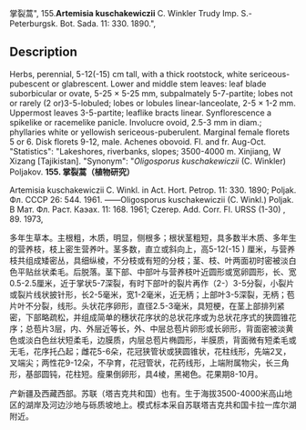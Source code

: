 掌裂蒿",
155.**Artemisia kuschakewiczii** C. Winkler Trudy Imp. S.-Peterburgsk. Bot. Sada. 11: 330. 1890.",

## Description
Herbs, perennial, 5-12(-15) cm tall, with a thick rootstock, white sericeous-pubescent or glabrescent. Lower and middle stem leaves: leaf blade suborbicular or ovate, 5-25 × 5-25 mm, subpalmately 5-7-partite; lobes not or rarely (2 or)3-5-lobuled; lobes or lobules linear-lanceolate, 2-5 × 1-2 mm. Uppermost leaves 3-5-partite; leaflike bracts linear. Synflorescence a spikelike or racemelike panicle. Involucre ovoid, 2.5-3 mm in diam.; phyllaries white or yellowish sericeous-puberulent. Marginal female florets 5 or 6. Disk florets 9-12, male. Achenes obovoid. Fl. and fr. Aug-Oct.
  "Statistics": "Lakeshores, riverbanks, slopes; 3500-4000 m. Xinjiang, W Xizang [Tajikistan].
  "Synonym": "*Oligosporus kuschakewiczii* (C. Winkler) Poljakov.
**155. 掌裂蒿（植物研究）**

Artemisia kuschakewiczii C. Winkl. in Act. Hort. Petrop. 11: 330. 1890; Poljak. Фл. СССР 26: 544. 1961. ——Oligosporus kuschakewiczii (C. Winkl.) Poljak. В Мат. Фл. Раст. Каэах. 11: 168. 1961; Czerep. Add. Corr. Fl. URSS (1-30) , 89. 1973,

多年生草本。主根粗，木质，明显，侧根多；根状茎粗短，具多数半木质、多年生的营养枝，枝上密生营养叶。茎多数，直立或斜向上，高5-12(-15 ) 厘米，与营养枝共组成矮密丛，具细纵棱，不分枝或有短的分枝；茎、枝、叶两面初时密被淡白色平贴丝状柔毛。后脱落。茎下部、中部叶与营养枝叶近圆形或宽卵圆形，长、宽0.5-2.5厘米，近于掌状5-7深裂，有时下部叶的裂片再作（2-）3-5分裂，小裂片或裂片线状披针形，长2-5毫米，宽1-2毫米，近无柄；上部叶3-5深裂，无柄；苞片叶不分裂，线形。头状花序卵形，直径2.5-3毫米，具短梗，在茎上部排列紧密，下部略疏松，并组成简单的穗状花序状的总状花序或为总状花序式的狭圆锥花序；总苞片3层，内、外层近等长，外、中层总苞片卵形或长卵形，背面密被淡黄色或淡白色丝状短柔毛，边膜质，内层总苞片椭圆形，半膜质，背面微有短柔毛或无毛，花序托凸起；雌花5-6朵，花冠狭管状或狭圆锥状，花柱线形，先端2叉，叉端尖；两性花9-12朵，不孕育，花冠管状，花药线形，上端附属物尖，长三角形，基部圆钝，花柱短。瘦果倒卵形，具4棱，黑褐色。花果期8-10月。

产新疆及西藏西部。苏联（塔吉克共和国）也有。生于海拔3500-4000米高山地区的湖岸及河边沙地与砾质坡地上。模式标本采自苏联塔吉克共和国卡拉一库尔湖附近。
